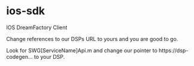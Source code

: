 ios-sdk
=======

IOS DreamFactory Client

Change references to our DSPs URL to yours and you are good to go.

Look for SWG[ServiceName]Api.m and change our pointer to https://dsp-codegen... to your DSP.

